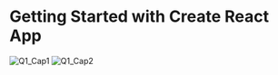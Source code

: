 # Getting Started with Create React App

![Q1_Cap1](https://user-images.githubusercontent.com/43505777/107290920-f7987080-6a2c-11eb-8a37-72e09d3b4986.gif)
![Q1_Cap2](https://user-images.githubusercontent.com/43505777/107290927-fb2bf780-6a2c-11eb-976a-5e2d9c2d0b8d.gif)
